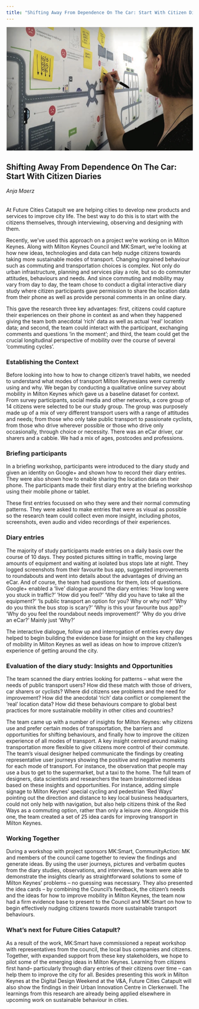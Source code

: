 ```yaml
---
title: "Shifting Away From Dependence On The Car: Start With Citizen Diaries"
---
```

![](images/13.jpg)

## Shifting Away From Dependence On The Car: Start With Citizen Diaries
*Anja Maerz*
<br />
<br />
<br />
At Future Cities Catapult we are helping cities to develop new products and services to improve city life. The best way to do this is to start with the citizens themselves, through interviewing, observing and designing with them.

Recently, we’ve used this approach on a project we’re working on in Milton Keynes. Along with Milton Keynes Council and MK:Smart, we’re looking at how new ideas, technologies and data can help nudge citizens towards taking more sustainable modes of transport.
Changing ingrained behaviour such as commuting and transportation choices is complex. Not only do urban infrastructure, planning and services play a role, but so do commuter attitudes, behaviours and needs. And since commuting and mobility may vary from day to day, the team chose to conduct a digital interactive diary study where citizen participants gave permission to share the location data from their phone as well as provide personal comments in an online diary.

This gave the research three key advantages: first, citizens could capture their experiences on their phone in context as and when they happened giving the team both anecdotal ‘rich’ data as well as actual ‘real’ location data; and second, the team could interact with the participant, exchanging comments and questions ‘in the moment’; and third, the team could get the crucial longitudinal perspective of mobility over the course of several ‘commuting cycles’.

### Establishing the Context
Before looking into how to how to change citizen’s travel habits, we needed to understand what modes of transport Milton Keynesians were currently using and why. We began by conducting a qualitative online survey about mobility in Milton Keynes which gave us a baseline dataset for context. From survey participants, social media and other networks, a core group of 14 citizens were selected to be our study group. The group was purposely made up of a mix of very different transport users with a range of attitudes and needs; from those who only take public transport to passionate cyclists, from those who drive wherever possible or those who drive only occasionally, through choice or necessity. There was an eCar driver, car sharers and a cabbie. We had a mix of ages, postcodes and professions.

### Briefing participants
In a briefing workshop, participants were introduced to the diary study and given an identity on Google+ and shown how to record their diary entries. They were also shown how to enable sharing the location data on their phone. The participants made their first diary entry at the briefing workshop using their mobile phone or tablet.

These first entries focussed on who they were and their normal commuting patterns. They were asked to make entries that were as visual as possible so the research team could collect even more insight, including photos, screenshots, even audio and video recordings of their experiences.

### Diary entries
The majority of study participants made entries on a daily basis over the course of 10 days. They posted pictures sitting in traffic, moving large amounts of equipment and waiting at isolated bus stops late at night. They logged screenshots from their favourite bus app, suggested improvements to roundabouts and went into details about the advantages of driving an eCar. And of course, the team had questions for them, lots of questions. Google+ enabled a ‘live’ dialogue around the diary entries: ‘How long were you stuck in traffic?’ ‘How did you feel?’ ‘Why did you have to take all the equipment?’ ‘Is public transport an option for you? Why or why not?’ ‘Why do you think the bus stop is scary?’ ‘Why is this your favourite bus app?’ ‘Why do you feel the roundabout needs improvement?’ ‘Why do you drive an eCar?’ Mainly just ‘Why?’

The interactive dialogue, follow up and interrogation of entries every day helped to begin building the evidence base for insight on the key challenges of mobility in Milton Keynes as well as ideas on how to improve citizen’s experience of getting around the city.

### Evaluation of the diary study: Insights and Opportunities
The team scanned the diary entries looking for patterns – what were the needs of public transport users? How did these match with those of drivers, car sharers or cyclists? Where did citizens see problems and the need for improvement? How did the anecdotal ‘rich’ data conflict or complement the ‘real’ location data? How did these behaviours compare to global best practices for more sustainable mobility in other cities and countries?

The team came up with a number of insights for Milton Keynes: why citizens use and prefer certain modes of transportation, the barriers and opportunities for shifting behaviours, and finally how to improve the citizen experience of all modes of transport. A key insight centred around making transportation more flexible to give citizens more control of their commute.
The team’s visual designer helped communicate the findings by creating representative user journeys showing the positive and negative moments for each mode of transport. For instance, the observation that people may use a bus to get to the supermarket, but a taxi to the home.
The full team of designers, data scientists and researchers the team brainstormed ideas based on these insights and opportunities. For instance, adding simple signage to Milton Keynes’ special cycling and pedestrian ‘Red Ways’ pointing out the direction and distance to key local business headquarters, could not only help with navigation, but also help citizens think of the Red Ways as a commuting option, rather than only a leisure one. Alongside this one, the team created a set of 25 idea cards for improving transport in Milton Keynes.

### Working Together
During a workshop with project sponsors MK:Smart, CommunityAction: MK and members of the council came together to review the findings and generate ideas. By using the user journeys, pictures and verbatim quotes from the diary studies, observations, and interviews, the team were able to demonstrate the insights clearly as straightforward solutions to some of Milton Keynes’ problems – no guessing was necessary. They also presented the idea cards – by combining the Council’s feedback, the citizen’s needs and the ideas for how to improve mobility in Milton Keynes, the team now had a firm evidence base to present to the Council and MK:Smart on how to begin effectively nudging citizens towards more sustainable transport behaviours.

### What’s next for Future Cities Catapult?
As a result of the work, MK:Smart have commissioned a repeat workshop with representatives from the council, the local bus companies and citizens. Together, with expanded support from these key stakeholders, we hope to pilot some of the emerging ideas in Milton Keynes. Learning from citizens first hand– particularly through diary entries of their citizens over time – can help them to improve the city for all.
Besides presenting this work in Milton Keynes at the Digital Design Weekend at the V&A, Future Cities Catapult will also show the findings in their Urban Innovation Centre in Clerkenwell. The learnings from this research are already being applied elsewhere in upcoming work on sustainable behaviour in cities.
